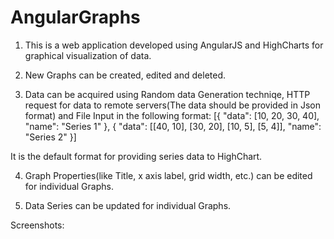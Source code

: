 # AngularGraphs
1. This is a web application developed using AngularJS and HighCharts for graphical visualization of data.

2. New Graphs can be created, edited and deleted.

3. Data can be acquired using Random data Generation techniqe, HTTP request for data to remote servers(The data should be provided in Json format) and File Input in the following format:
  [{
       "data": [10, 20, 30, 40], "name": "Series 1"
       },
       {
       "data": [[40, 10], [30, 20], [10, 5], [5, 4]], "name": "Series 2"
   }]
       
  It is the default format for providing series data to HighChart.
  
4. Graph Properties(like Title, x axis label, grid width, etc.) can be edited for individual Graphs.

5. Data Series can be updated for individual Graphs.

Screenshots:
